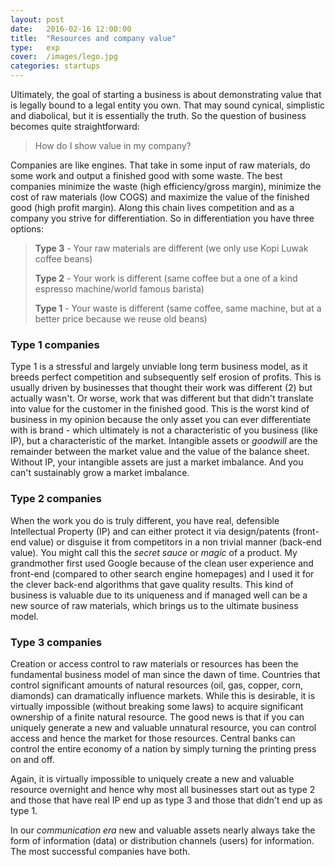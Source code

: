 ```yaml
---
layout: post
date:   2016-02-16 12:00:00
title:  "Resources and company value"
type:	exp
cover:	/images/lego.jpg
categories:	startups
---
```


Ultimately, the goal of starting a business is about demonstrating value that is legally bound to a legal entity you own. That may sound cynical, simplistic and diabolical, but it is essentially the truth. So the question of business becomes quite straightforward: 

> How do I show value in my company?

Companies are like engines. That take in some input of raw materials, do some work and output a finished good with some waste. The best companies minimize the waste (high efficiency/gross margin), minimize the cost of raw materials (low COGS) and maximize the value of the finished good (high profit margin). Along this chain lives competition and as a company you strive for differentiation. So in differentiation you have three options: 

> **Type 3** - Your raw materials are different (we only use Kopi Luwak coffee beans)
>
> **Type 2** - Your work is different (same coffee but a one of a kind espresso machine/world famous barista)
>
> **Type 1** - Your waste is different (same coffee, same machine, but at a better price because we reuse old beans)


### Type 1 companies

Type 1 is a stressful and largely unviable long term business model, as it breeds perfect competition and subsequently self erosion of profits. This is usually driven by businesses that thought their work was different (2) but actually wasn't. Or worse, work that was different but that didn't translate into value for the customer in the finished good. This is the worst kind of business in my opinion because the only asset you can ever differentiate with is brand - which ultimately is not a characteristic of you business (like IP), but a characteristic of the market. Intangible assets or *goodwill* are the remainder between the market value and the value of the balance sheet. Without IP, your intangible assets are just a market imbalance. And you can't sustainably grow a market imbalance.


### Type 2 companies

When the work you do is truly different, you have real, defensible Intellectual Property (IP) and can either protect it via design/patents (front-end value) or disguise it from competitors in a non trivial manner (back-end value). You might call this the *secret sauce* or *magic* of a product. My grandmother first used Google because of the clean user experience and front-end (compared to other search engine homepages) and I used it for the clever back-end algorithms that gave quality results. This kind of business is valuable due to its uniqueness and if managed well can be a new source of raw materials, which brings us to the ultimate business model.


### Type 3 companies

Creation or access control to raw materials or resources has been the fundamental business model of man since the dawn of time. Countries that control significant amounts of natural resources (oil, gas, copper, corn, diamonds) can dramatically influence markets. While this is desirable, it is virtually impossible (without breaking some laws) to acquire significant ownership of a finite natural resource. The good news is that if you can uniquely generate a new and valuable unnatural resource, you can control access and hence the market for those resources. Central banks can control the entire economy of a nation by simply turning the printing press on and off. 

Again, it is virtually impossible to uniquely create a new and valuable resource overnight and hence why most all businesses start out as type 2 and those that have real IP end up as type 3 and those that didn't end up as type 1.

In our *communication era* new and valuable assets nearly always take the form of information (data) or distribution channels (users) for information. The most successful companies have both. 
